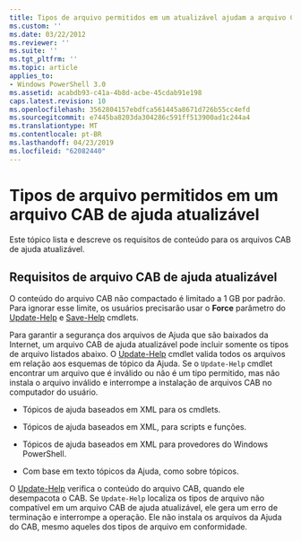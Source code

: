```yaml
---
title: Tipos de arquivo permitidos em um atualizável ajudam a arquivo CAB | Microsoft Docs
ms.custom: ''
ms.date: 03/22/2012
ms.reviewer: ''
ms.suite: ''
ms.tgt_pltfrm: ''
ms.topic: article
applies_to:
- Windows PowerShell 3.0
ms.assetid: acabdb93-c41a-4b8d-acbe-45cdab91e198
caps.latest.revision: 10
ms.openlocfilehash: 3562804157ebdfca561445a8671d726b55cc4efd
ms.sourcegitcommit: e7445ba8203da304286c591ff513900ad1c244a4
ms.translationtype: MT
ms.contentlocale: pt-BR
ms.lasthandoff: 04/23/2019
ms.locfileid: "62082440"
---
```

# <a name="file-types-permitted-in-an-updatable-help-cab-file"></a>Tipos de arquivo permitidos em um arquivo CAB de ajuda atualizável

Este tópico lista e descreve os requisitos de conteúdo para os arquivos CAB de ajuda atualizável.

## <a name="updatable-help-cab-file-requirements"></a>Requisitos de arquivo CAB de ajuda atualizável

O conteúdo do arquivo CAB não compactado é limitado a 1 GB por padrão. Para ignorar esse limite, os usuários precisarão usar o **Force** parâmetro do [Update-Help](/powershell/module/Microsoft.PowerShell.Core/Update-Help) e [Save-Help](/powershell/module/Microsoft.PowerShell.Core/Save-Help) cmdlets.

Para garantir a segurança dos arquivos de Ajuda que são baixados da Internet, um arquivo CAB de ajuda atualizável pode incluir somente os tipos de arquivo listados abaixo. O [Update-Help](/powershell/module/Microsoft.PowerShell.Core/Update-Help) cmdlet valida todos os arquivos em relação aos esquemas de tópico da Ajuda. Se o `Update-Help` cmdlet encontrar um arquivo que é inválido ou não é um tipo permitido, mas não instala o arquivo inválido e interrompe a instalação de arquivos CAB no computador do usuário.

- Tópicos de ajuda baseados em XML para os cmdlets.

- Tópicos de ajuda baseados em XML, para scripts e funções.

- Tópicos de ajuda baseados em XML para provedores do Windows PowerShell.

- Com base em texto tópicos da Ajuda, como sobre tópicos.

O [Update-Help](/powershell/module/Microsoft.PowerShell.Core/Update-Help) verifica o conteúdo do arquivo CAB, quando ele desempacota o CAB. Se `Update-Help` localiza os tipos de arquivo não compatível em um arquivo CAB de ajuda atualizável, ele gera um erro de terminação e interrompe a operação. Ele não instala os arquivos da Ajuda do CAB, mesmo aqueles dos tipos de arquivo em conformidade.